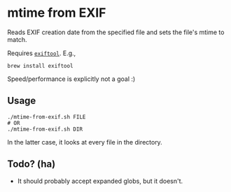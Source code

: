 mtime from EXIF
===============

Reads EXIF creation date from the specified file and sets the file's mtime to match.

Requires [`exiftool`](https://www.sno.phy.queensu.ca/~phil/exiftool/index.html). E.g.,

```
brew install exiftool
```

Speed/performance is explicitly not a goal :)

Usage
-----

```
./mtime-from-exif.sh FILE 
# OR
./mtime-from-exif.sh DIR
```

In the latter case, it looks at every file in the directory.

Todo? (ha)
----------

* It should probably accept expanded globs, but it doesn't.

